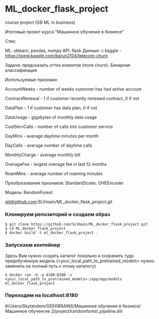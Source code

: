 # ML_docker_flask_project
course project (GB ML in business)

Итоговый проект курса "Машинное обучение в бизнесе"

Стек:

ML: sklearn, pandas, numpy
API: flask
Данные: с kaggle - https://www.kaggle.com/barun2104/telecom-churn

Задача: предсказать отток клиентов (поле churn). Бинарная классификация


Используемые признаки:

AccountWeeks - number of weeks customer has had active account

ContractRenewal - 1 if customer recently renewed contract, 0 if not

DataPlan - 1 if customer has data plan, 0 if not

DataUsage - gigabytes of monthly data usage

CustServCalls - number of calls into customer service

DayMins - average daytime minutes per month

DayCalls - average number of daytime calls

MonthlyCharge - average monthly bill

OverageFee - largest overage fee in last 12 months

RoamMins - average number of roaming minutes

Преобразования признаков: StandardScaler, OHEEncoder

Модель: RandomForest

git@github.com:SLVmain/ML_docker_flask_project.git
### Клонируем репозиторий и создаем образ
```
$ git clone https://github.com/SLVmain/ML_docker_flask_project.git
$ cd ML_docker_flask_project
$ docker build -t ml_docker_flask_project .
```

### Запускаем контейнер


Здесь Вам нужно создать каталог локально и сохранить туда предобученную модель (<your_local_path_to_pretrained_models> нужно заменить на полный путь к этому каталогу)
```
$ docker run -d -p 8180:8180 -v <your_local_path_to_pretrained_models>:/app/app/models ml_docker_flask_project
```

### Переходим на localhost:8180

#/Users/Skytandem/GEEKBRAINS/Машинное обучение в бизнесе/Машинное обученгие 2/project/randomforest_pipeline.dill
